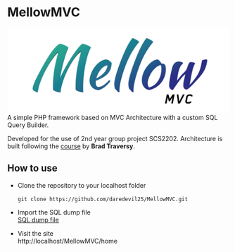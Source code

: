 # MellowMVC
![logo](./public/logo/logo_banner.png)
A simple PHP framework based on MVC Architecture with a custom SQL Query Builder. 

Developed for the use of 2nd year group project SCS2202.
Architecture is built following the [course](https://www.udemy.com/course/object-oriented-php-mvc/) by **Brad Traversy**.

## How to use
- Clone the repository to your localhost folder  
  ```
  git clone https://github.com/daredevil25/MellowMVC.git
  ```

- Import the SQL dump file  
  [SQL dump file](./public/resources/mellowmvc_db.sql)

- Visit the site  
  http://localhost/MellowMVC/home 
